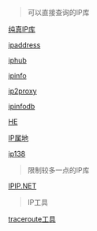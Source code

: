 > 可以直接查询的IP库

[纯真IP库](https://www.cz88.net/iplab '国内比较知名的IP库')

[ipaddress](https://www.ipaddress.my/ '可以查询自己的IP，字段也比较多')

[iphub](https://iphub.info/ '')

[ipinfo](https://ipinfo.io/ '')

[ip2proxy](https://www.ip2proxy.com/ '')

[ipinfodb](https://www.ipinfodb.com/ '')

[HE](https://bgp.he.net/ '')

[IP属地](https://www.ipshudi.com/47.57.139.0.htm '功能简单清楚')

[ip138](https://www.ip138.com/iplookup.php?ip=47.57.139.0&action=2 '功能简单清楚')

>限制较多一点的IP库

[IPIP.NET](https://www.ipip.net/ip.html '国内比较知名的IP库')


> IP工具

[traceroute工具](https://tools.ipip.net/traceroute.php 'ipip.net网站提供')




